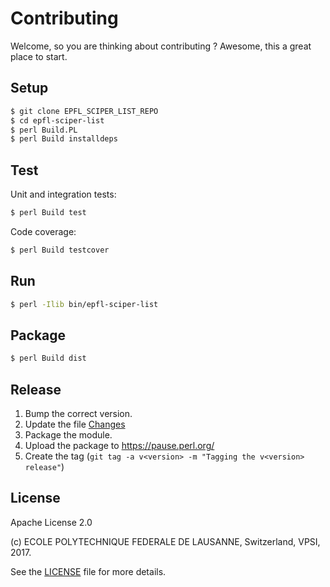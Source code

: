 Contributing
============

Welcome, so you are thinking about contributing ?
Awesome, this a great place to start.

Setup
-----

```bash
$ git clone EPFL_SCIPER_LIST_REPO
$ cd epfl-sciper-list
$ perl Build.PL
$ perl Build installdeps
```

Test
----

Unit and integration tests:

```bash
$ perl Build test
```

Code coverage:

```bash
$ perl Build testcover
```

Run
---

```bash
$ perl -Ilib bin/epfl-sciper-list
```

Package
-------

```bash
$ perl Build dist
```

Release
-------

  1. Bump the correct version.
  2. Update the file [Changes](Changes)
  3. Package the module.
  4. Upload the package to https://pause.perl.org/
  5. Create the tag (``git tag -a v<version> -m "Tagging the v<version> release"``) 

License
-------

Apache License 2.0

(c) ECOLE POLYTECHNIQUE FEDERALE DE LAUSANNE, Switzerland, VPSI, 2017.

See the [LICENSE](LICENSE) file for more details.
